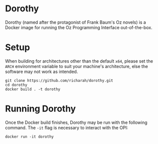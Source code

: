 # Dorothy
Dorothy (named after the protagonist of Frank Baum's Oz novels) is a Docker image for running the Oz Programming Interface out-of-the-box.

# Setup
When building for architectures other than the default `x64`, please set the `ARCH` environment variable to suit your machine's architecture, else the software may not work as intended.
```
git clone https://github.com/richarah/dorothy.git
cd dorothy
docker build . -t dorothy
```

# Running Dorothy
Once the Docker build finishes, Dorothy may be run with the following command. The `-it` flag is necessary to interact with the OPI:
```
docker run -it dorothy
```
